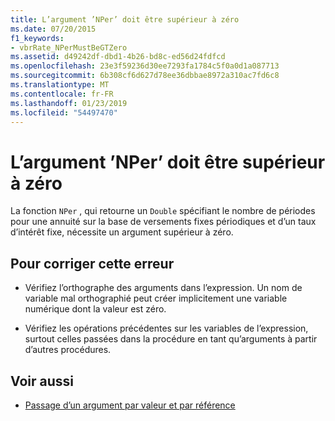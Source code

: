 ```yaml
---
title: L’argument ’NPer’ doit être supérieur à zéro
ms.date: 07/20/2015
f1_keywords:
- vbrRate_NPerMustBeGTZero
ms.assetid: d49242df-dbd1-4b26-bd8c-ed56d24fdfcd
ms.openlocfilehash: 23e3f59236d30ee7293fa1784c5f0a0d1a087713
ms.sourcegitcommit: 6b308cf6d627d78ee36dbbae8972a310ac7fd6c8
ms.translationtype: MT
ms.contentlocale: fr-FR
ms.lasthandoff: 01/23/2019
ms.locfileid: "54497470"
---
```

# <a name="argument-nper-must-be-greater-than-zero"></a>L’argument ’NPer’ doit être supérieur à zéro
La fonction `NPer` , qui retourne un `Double` spécifiant le nombre de périodes pour une annuité sur la base de versements fixes périodiques et d’un taux d’intérêt fixe, nécessite un argument supérieur à zéro.  
  
## <a name="to-correct-this-error"></a>Pour corriger cette erreur  
  
-   Vérifiez l’orthographe des arguments dans l’expression. Un nom de variable mal orthographié peut créer implicitement une variable numérique dont la valeur est zéro.  
  
-   Vérifiez les opérations précédentes sur les variables de l’expression, surtout celles passées dans la procédure en tant qu’arguments à partir d’autres procédures.  
  
## <a name="see-also"></a>Voir aussi
- [Passage d’un argument par valeur et par référence](../../visual-basic/programming-guide/language-features/procedures/passing-arguments-by-value-and-by-reference.md)
